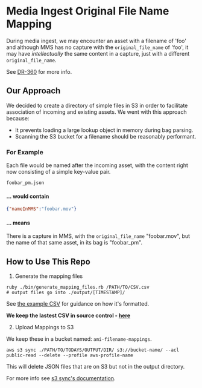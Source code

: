# Media Ingest Original File Name Mapping

During media ingest, we may encounter an asset with a filename of 'foo'
and although MMS has no capture with the `original_file_name` of 'foo', it may have _intellectually_
the same content in a capture, just with a different `original_file_name`.

See [DR-360](https://jira.nypl.org/browse/DR-360) for more info.

## Our Approach

We decided to create a directory of simple files in S3 in order to facilitate association of incoming and existing assets. We went with this approach because:
* It prevents loading a large lookup object in memory during bag parsing.
* Scanning the S3 bucket for a filename should be reasonably performant.

### For Example
Each file would be named after the incoming asset, with the content right now consisting of a simple key-value pair.

`foobar_pm.json`

#### ... would contain

```json
{"nameInMMS":"foobar.mov"}
```

#### ... means

There is a capture in MMS, with the `original_file_name` "foobar.mov",
but the name of that same asset, in its bag is "foobar_pm".

## How to Use This Repo

1. Generate the mapping files

```
ruby ./bin/generate_mapping_files.rb /PATH/TO/CSV.csv
# output files go into ./output/[TIMESTAMP]/
```
See [the example CSV](examples/example_csv.csv) for guidance on how it's formatted.

**We keep the lastest CSV in source control - [here](./mms_name_match.csv)**

2. Upload Mappings to S3

We keep these in a bucket named: `ami-filename-mappings`.

```
aws s3 sync ./PATH/TO/TODAYS/OUTPUT/DIR/ s3://bucket-name/ --acl public-read --delete --profile aws-profile-name
```
This will delete JSON files that are on S3 but not in the output directory.

For more info see [s3 sync's documentation](https://docs.aws.amazon.com/cli/latest/reference/s3/sync.html).
